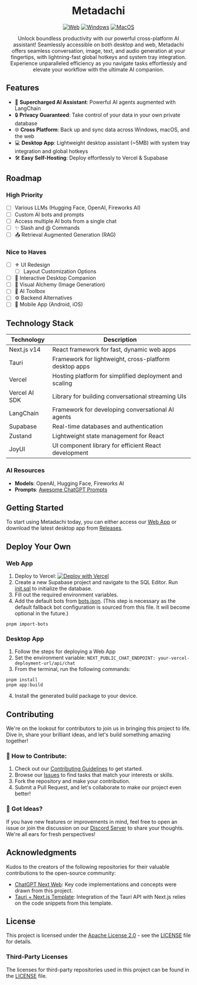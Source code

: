 <div align="center">
<h1 align="center">Metadachi</h1>

[![Web][Web-image]][web-url]
[![Windows][Windows-image]][download-url]
[![MacOS][MacOS-image]][download-url]

[web-url]: https://app.metadachi.com
[download-url]: https://github.com/Phanturne/metadachi/releases
[Web-image]: https://img.shields.io/badge/Web-PWA-orange?logo=microsoftedge
[Windows-image]: https://img.shields.io/badge/-Windows-blue?logo=windows
[MacOS-image]: https://img.shields.io/badge/-MacOS-black?logo=apple
[Linux-image]: https://img.shields.io/badge/-Linux-333?logo=ubuntu

Unlock boundless productivity with our powerful cross-platform AI assistant! Seamlessly accessible on both desktop and web, Metadachi offers seamless conversation, image, text, and audio generation at your fingertips, with lightning-fast global hotkeys and system tray integration. Experience unparalleled efficiency as you navigate tasks effortlessly and elevate your workflow with the ultimate AI companion.

</div>

## Features
- 🚀 **Supercharged AI Assistant**: Powerful AI agents augmented with LangChain
- 🔒 **Privacy Guaranteed**: Take control of your data in your own private database
- 🌐 **Cross Platform**: Back up and sync data across Windows, macOS, and the web
- 💻 **Desktop App**: Lightweight desktop assistant (~5MB) with system tray integration and global hotkeys
- 🛠️ **Easy Self-Hosting**: Deploy effortlessly to Vercel & Supabase

## Roadmap
### High Priority
- [ ] Various LLMs (Hugging Face, OpenAI, Fireworks AI)
- [ ] Custom AI bots and prompts
- [ ] Access multiple AI bots from a single chat
- [ ] ✨ Slash and @ Commands
- [ ] 📤 Retrieval Augmented Generation (RAG)

### Nice to Haves
- [ ] ⚜️ UI Redesign
  - [ ] Layout Customization Options
- [ ] 🐶 Interactive Desktop Companion
- [ ] 🎨 Visual Alchemy (Image Generation)
- [ ] 🧰 AI Toolbox
- [ ] ⚙️ Backend Alternatives
- [ ] 📱 Mobile App (Android, iOS)

## Technology Stack
| Technology         | Description                                             |
|--------------------|---------------------------------------------------------|
| Next.js v14        | React framework for fast, dynamic web apps              |
| Tauri              | Framework for lightweight, cross-platform desktop apps  |
| Vercel             | Hosting platform for simplified deployment and scaling  |
| Vercel AI SDK      | Library for building conversational streaming UIs       |
| LangChain          | Framework for developing conversational AI agents       |
| Supabase           | Real-time databases and authentication                  |
| Zustand            | Lightweight state management for React                  |
| JoyUI              | UI component library for efficient React development    |


### AI Resources
* **Models**: OpenAI, Hugging Face, Fireworks AI
* **Prompts**: [Awesome ChatGPT Prompts](https://github.com/f/awesome-chatgpt-prompts)

## Getting Started
To start using Metadachi today, you can either access our [Web App](https://app.metadachi.com) or download the latest desktop app from [Releases](https://github.com/phanturne/metadachi/releases).

## Deploy Your Own
### Web App
1. Deploy to Vercel:
   [![Deploy with Vercel](https://vercel.com/button)](https://vercel.com/new/clone?repository-url=https%3A%2F%2Fgithub.com%2Fphanturne%2Fmetadachi&project-name=metadachi&repository-name=metadachi&demo-title=Metadachi&demo-url=https%3A%2F%2Fapp.metadachi.com)
2. Create a new Supabase project and navigate to the SQL Editor. Run [init.sql](supabase/init.sql) to initialize the database.
3. Fill out the required environment variables.
4. Add the default bots from [bots.json](supabase/bots.json). (This step is necessary as the default fallback bot configuration is sourced from this file. It will become optional in the future.)
```shell
pnpm import-bots
```

### Desktop App
1. Follow the steps for deploying a Web App
2. Set the environment variable: `NEXT_PUBLIC_CHAT_ENDPOINT: your-vercel-deployment-url/api/chat`
3. From the terminal, run the following commands:
```shell
pnpm install
pnpm app:build
```
4. Install the generated build package to your device.

## Contributing
We're on the lookout for contributors to join us in bringing this project to life. Dive in, share your brilliant ideas, and let's build something amazing together!

### 🌟 How to Contribute:
1. Check out our [Contributing Guidelines]() to get started.
2. Browse our [Issues](https://github.com/phanturne/metadachi/issues) to find tasks that match your interests or skills.
3. Fork the repository and make your contribution.
4. Submit a Pull Request, and let's collaborate to make our project even better!

### 🤔 Got Ideas?
If you have new features or improvements in mind, feel free to open an issue or join the discussion on our [Discord Server]() to share your thoughts. We're all ears for fresh perspectives!

## Acknowledgments
Kudos to the creators of the following repositories for their valuable contributions to the open-source community:
- [ChatGPT Next Web](https://github.com/Yidadaa/ChatGPT-Next-Web): Key code implementations and concepts were drawn from this project.
- [Tauri + Next.js Template](https://github.com/kvnxiao/tauri-nextjs-template): Integration of the Tauri API with Next.js relies on the code snippets from this template.

## License
This project is licensed under the [Apache License 2.0](LICENSE) - see the [LICENSE](LICENSE) file for details.

### Third-Party Licenses
The licenses for third-party repositories used in this project can be found in the [LICENSE](LICENSE) file.